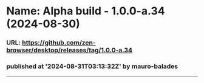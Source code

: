# Name: Alpha build - 1.0.0-a.34 (2024-08-30) 
### URL: https://github.com/zen-browser/desktop/releases/tag/1.0.0-a.34
### published at '2024-08-31T03:13:32Z' by mauro-balades
---


